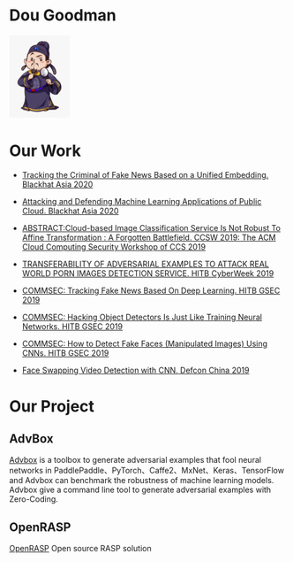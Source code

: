 # Dou Goodman

<img src="imgs/logo.jpeg" alt="logo" style="zoom:25%;" />



# Our Work

- [Tracking the Criminal of Fake News Based on a Unified Embedding. Blackhat Asia 2020](https://www.blackhat.com/asia-20/briefings/schedule/index.html#tracking-the-criminal-of-fake-news-based-on-a-unified-embedding-18388)

- [Attacking and Defending Machine Learning Applications of Public Cloud. Blackhat Asia 2020](https://www.blackhat.com/asia-20/briefings/schedule/#attacking-and-defending-machine-learning-applications-of-public-cloud-18725)

- [ABSTRACT:Cloud-based Image Classification Service Is Not Robust To Affine Transformation : A Forgotten Battlefield. CCSW 2019: The ACM Cloud Computing Security Workshop of CCS 2019](https://ccsw.io/#speakers)

- [TRANSFERABILITY OF ADVERSARIAL EXAMPLES TO ATTACK REAL WORLD PORN IMAGES DETECTION SERVICE. HITB CyberWeek 2019](https://cyberweek.ae/session/transferability-of-adversarial-examples-to-attack-real-world-porn-images-detection-service/)

- [COMMSEC: Tracking Fake News Based On Deep Learning. HITB GSEC 2019](https://gsec.hitb.org/sg2019/sessions/commsec-tracking-fake-news-based-on-deep-learning/)

- [COMMSEC: Hacking Object Detectors Is Just Like Training Neural Networks. HITB GSEC 2019](https://gsec.hitb.org/sg2019/sessions/commsec-hacking-object-detectors-is-just-like-training-neural-networks/) 

- [COMMSEC: How to Detect Fake Faces (Manipulated Images) Using CNNs. HITB GSEC 2019](https://gsec.hitb.org/sg2019/sessions/commsec-how-to-detect-fake-faces-manipulated-images-using-cnns/)

- [Face Swapping Video Detection with CNN. Defcon China 2019](https://www.defcon.org/html/dc-china-1/dc-cn-1-speakers.html)



# Our Project

## AdvBox

[Advbox](https://github.com/advboxes/AdvBox) is a toolbox to generate adversarial examples that fool neural networks in PaddlePaddle、PyTorch、Caffe2、MxNet、Keras、TensorFlow and Advbox can benchmark the robustness of machine learning models. Advbox give a command line tool to generate adversarial examples with Zero-Coding.

## OpenRASP

[OpenRASP](https://github.com/baidu/openrasp) Open source RASP solution

